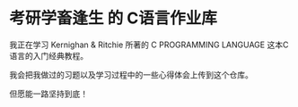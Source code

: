 # 考研学畜逢生 的 C语言作业库

我正在学习 Kernighan & Ritchie 所著的 C PROGRAMMING LANGUAGE 这本C语言的入门经典教程。

我会把我做过的习题以及学习过程中的一些心得体会上传到这个仓库。

但愿能一路坚持到底！

